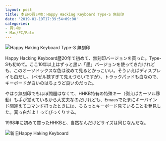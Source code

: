 ```yaml
---
layout: post
title: 本日の買い物：Happy Hacking Keyboard Type-S 無刻印
date: '2019-01-19T17:39:54+09:00'
categories:
- 買い物
- Mac/PC/Palm
---
```


![Happy Haking Keyboard Type-S 無刻印](/blog/images/hhkb-type-s.jpg)

Happy Hacking Keyboard歴20年で初めて、無刻印バージョンを買った。Type-Sも初めて。ここ10年以上はずっと黒い「墨」バージョンを使ってきたけれども、このオーソドックスな色は改めて見るとかっこいい。そういえばディスプレイも白だし、（ベゼル狭すぎて見えづらいですが）、トラックパッドも白なので、キーボードが白いのはちょうど良いのだった。

やはり無刻印でもほぼ問題はなくて、HHKB特有の特殊キー（例えばカーソル移動）も手が覚えているから大丈夫なのだけれども、Emacsでたまにキーバインド間違えてコマンド打ったときには、ちらっとキーボード見ていることを発見した。真っ白だよ！ってびっくりする。

1998年に初めて買ったHHKBと、当然なんだけどサイズは同じなんだな。

![新旧Happy Haking Keyboard](/blog/images/hhkb-old-and-new.jpg)





